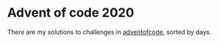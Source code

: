 # Advent of code 2020
There are my solutions to challenges in [adventofcode](https://adventofcode.com/), sorted by days.
